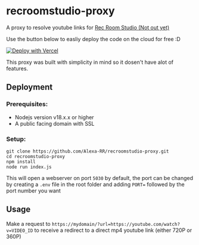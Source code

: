 # recroomstudio-proxy
A proxy to resolve youtube links for [Rec Room Studio (Not out yet)](https://recroom.com/studio)

Use the button below to easliy deploy the code on the cloud for free :D

[![Deploy with Vercel](https://vercel.com/button)](https://vercel.com/new/clone?repository-url=https%3A%2F%2Fgithub.com%2FAlexa-RR%2Frecroomstudio-proxy%2Ftree%2Fmain)


This proxy was built with simplicity in mind so it dosen't have alot of features.

## Deployment

### Prerequisites:
- Nodejs version v18.x.x or higher
- A public facing domain with SSL


### Setup:
```
git clone https://github.com/Alexa-RR/recroomstudio-proxy.git
cd recroomstudio-proxy
npm install
node run index.js
```

This will open a webserver on port `5030` by default, the port can be changed by creating a `.env` file in the root folder and adding `PORT=` followed by the port number you want



## Usage

Make a request to `https://mydomain/?url=https://youtube.com/watch?v=VIDEO_ID` to receive a redirect to a direct mp4 youtube link (either 720P or 360P) 

